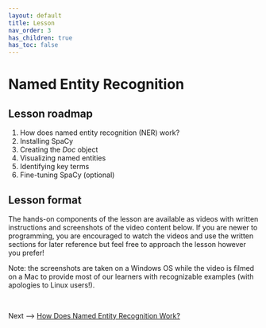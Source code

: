 ```yaml
---
layout: default
title: Lesson
nav_order: 3
has_children: true
has_toc: false
---
```


# Named Entity Recognition

## Lesson roadmap

1. How does named entity recognition (NER) work?
2. Installing SpaCy
3. Creating the *Doc* object
4. Visualizing named entities
5. Identifying key terms
6. Fine-tuning SpaCy (optional)

## Lesson format

The hands-on components of the lesson are available as videos with written instructions and screenshots of the video content below. If you are newer to programming, you are encouraged to watch the videos and use the written sections for later reference but feel free to approach the lesson however you prefer!

Note: the screenshots are taken on a Windows OS while the video is filmed on a Mac to provide most of our learners with recognizable examples (with apologies to Linux users!).

<br />

Next --> [How Does Named Entity Recognition Work?](ner.html)
